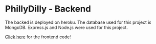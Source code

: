 # PhillyDilly - Backend

The backed is deployed on heroku. The database used for this project is MongoDB. Express.js and Node.js were used for this project. 

[Click here](https://github.com/xcarrillo1/phillydilly-frontend) for the frontend code!